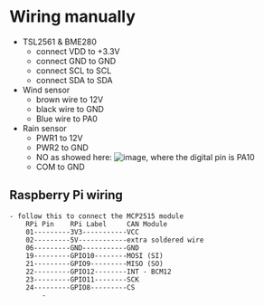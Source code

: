 # Wiring manually
- TSL2561 & BME280
    - connect VDD to +3.3V
    - connect GND to GND
    - connect SCL to SCL
    - connect SDA to SDA
- Wind sensor
    - brown wire to 12V
    - black wire to GND
    - Blue wire to PA0
- Rain sensor
    - PWR1 to 12V
    - PWR2 to GND
    - NO as showed here: ![image](http://static.cactus.io/img/hookups/circuits/hydreon-rg-11-hookup-circuit.jpg), where the digital  pin is PA10
    - COM to GND
    
## Raspberry Pi wiring
    - follow this to connect the MCP2515 module
        RPi Pin    RPi Label     CAN Module
        01---------3V3-----------VCC
        02---------5V------------extra soldered wire
        06---------GND-----------GND
        19---------GPIO10--------MOSI (SI)
        21---------GPIO9---------MISO (SO)
        22---------GPIO12--------INT - BCM12
        23---------GPIO11--------SCK
        24---------GPIO8---------CS
            - 
